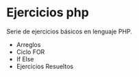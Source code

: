 # Ejercicios php

Serie de ejercicios básicos en lenguaje PHP.

- Arreglos
- Ciclo FOR
- If Else
- Ejercicios Resueltos
